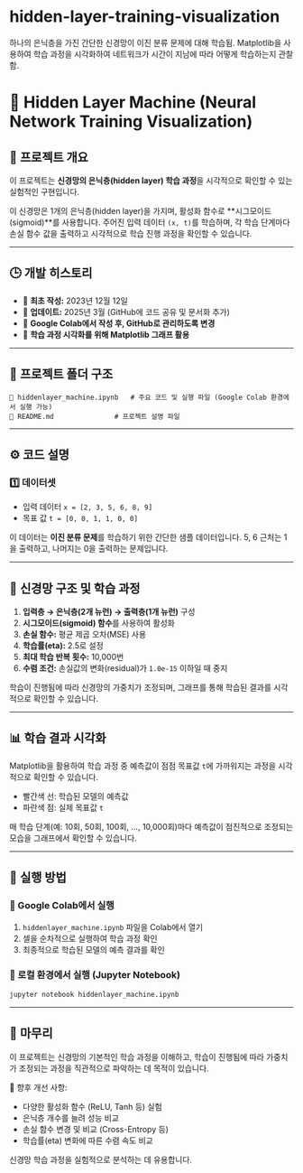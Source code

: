 # hidden-layer-training-visualization
하나의 은닉층을 가진 간단한 신경망이 이진 분류 문제에 대해 학습됨. Matplotlib을 사용하여 학습 과정을 시각화하여 네트워크가 시간이 지남에 따라 어떻게 학습하는지 관찰함.

# 🧠 Hidden Layer Machine (Neural Network Training Visualization)

## 📌 프로젝트 개요
이 프로젝트는 **신경망의 은닉층(hidden layer) 학습 과정**을 시각적으로 확인할 수 있는 실험적인 구현입니다.

이 신경망은 1개의 은닉층(hidden layer)을 가지며, 활성화 함수로 **시그모이드(sigmoid)**를 사용합니다.
주어진 입력 데이터 `(x, t)`를 학습하며, 각 학습 단계마다 손실 함수 값을 출력하고 시각적으로 학습 진행 과정을 확인할 수 있습니다.

---

## 🕒 개발 히스토리
- 📌 **최초 작성:** 2023년 12월 12일  
- 📌 **업데이트:** 2025년 3월 (GitHub에 코드 공유 및 문서화 추가)  
- 📌 **Google Colab에서 작성 후, GitHub로 관리하도록 변경**  
- 📌 **학습 과정 시각화를 위해 Matplotlib 그래프 활용**  

---

## 📂 프로젝트 폴더 구조
```
📄 hiddenlayer_machine.ipynb   # 주요 코드 및 실행 파일 (Google Colab 환경에서 실행 가능)
📄 README.md               # 프로젝트 설명 파일
```

---

## ⚙️ 코드 설명
### 1️⃣ 데이터셋
- 입력 데이터 `x = [2, 3, 5, 6, 8, 9]`
- 목표 값 `t = [0, 0, 1, 1, 0, 0]`

이 데이터는 **이진 분류 문제**를 학습하기 위한 간단한 샘플 데이터입니다. 5, 6 근처는 1을 출력하고, 나머지는 0을 출력하는 문제입니다.

---

## 🔧 신경망 구조 및 학습 과정
1. **입력층 → 은닉층(2개 뉴런) → 출력층(1개 뉴런)** 구성
2. **시그모이드(sigmoid) 함수**를 사용하여 활성화
3. **손실 함수:** 평균 제곱 오차(MSE) 사용
4. **학습률(eta):** 2.5로 설정
5. **최대 학습 반복 횟수:** 10,000번
6. **수렴 조건:** 손실값의 변화(residual)가 `1.0e-15` 이하일 때 중지

학습이 진행됨에 따라 신경망의 가중치가 조정되며, 그래프를 통해 학습된 결과를 시각적으로 확인할 수 있습니다.

---

## 📊 학습 결과 시각화
Matplotlib을 활용하여 학습 과정 중 예측값이 점점 목표값 `t`에 가까워지는 과정을 시각적으로 확인할 수 있습니다.

- 빨간색 선: 학습된 모델의 예측값
- 파란색 점: 실제 목표값 `t`

매 학습 단계(예: 10회, 50회, 100회, ..., 10,000회)마다 예측값이 점진적으로 조정되는 모습을 그래프에서 확인할 수 있습니다.

---

## 🏃 실행 방법
### 📌 Google Colab에서 실행
1. `hiddenlayer_machine.ipynb` 파일을 Colab에서 열기
2. 셀을 순차적으로 실행하여 학습 과정 확인
3. 최종적으로 학습된 모델의 예측 결과를 확인

### 📌 로컬 환경에서 실행 (Jupyter Notebook)
```bash
jupyter notebook hiddenlayer_machine.ipynb
```
---

## 🚀 마무리
이 프로젝트는 신경망의 기본적인 학습 과정을 이해하고, 학습이 진행됨에 따라 가중치가 조정되는 과정을 직관적으로 파악하는 데 목적이 있습니다.

📌 향후 개선 사항:
- 다양한 활성화 함수 (ReLU, Tanh 등) 실험
- 은닉층 개수를 늘려 성능 비교
- 손실 함수 변경 및 비교 (Cross-Entropy 등)
- 학습률(eta) 변화에 따른 수렴 속도 비교
 
신경망 학습 과정을 실험적으로 분석하는 데 유용합니다.

